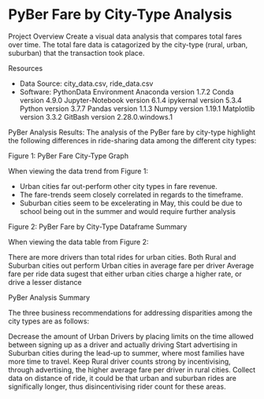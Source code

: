 # PyBer Fare by City-Type Analysis

Project Overview
Create a visual data analysis that compares total fares over time. The total fare data is catagorized by the city-type (rural, urban, suburban) that the transaction took place.

Resources
* Data Source: city_data.csv, ride_data.csv
* Software: 
	PythonData Environment
	Anaconda version 1.7.2
	Conda version 4.9.0
	Jupyter-Notebook version 6.1.4
	ipykernal version 5.3.4
	Python version 3.7.7
	Pandas version 1.1.3
	Numpy version 1.19.1
	Matplotlib version 3.3.2
	GitBash version 2.28.0.windows.1

PyBer Analysis Results:
The analysis of the PyBer fare by city-type highlight the following differences in ride-sharing data among the different city types:

Figure 1: PyBer Fare City-Type Graph

When viewing the data trend from Figure 1:

* Urban cities far out-perform other city types in fare revenue.
* The fare-trends seem closely correlated in regards to the timeframe.
* Suburban cities seem to be excelerating in May, this could be due to school being out in the summer and would require further analysis

Figure 2:  PyBer Fare by City-Type Dataframe Summary


When viewing the data table from Figure 2:

There are more drivers than total rides for urban cities.
Both Rural and Suburban cities out perform Urban cities in average fare per driver
Average fare per ride data sugest that either urban cities charge a higher rate, or drive a lesser distance

PyBer Analysis Summary

The three business recommendations for addressing disparities among the city types are as follows:

Decrease the amount of Urban Drivers by placing limits on the time allowed between signing up as a driver and actually driving
Start advertising in Suburban cities during the lead-up to summer, where most families have more time to travel.
Keep Rural driver counts strong by incentivising, through advertising, the higher average fare per driver in rural cities.
Collect data on distance of ride, it could be that urban and suburban rides are significally longer, thus disincentivising rider count for these areas.
